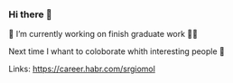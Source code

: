### Hi there 👋

<!--
**SergeyMont/SergeyMont** is a ✨ _special_ ✨ repository because its `README.md` (this file) appears on your GitHub profile.

Here are some ideas to get you started:

- 🔭 I’m currently working on ...
- 🌱 I’m currently learning ...
- 👯 I’m looking to collaborate on ...
- 🤔 I’m looking for help with ...
- 💬 Ask me about ...
- 📫 How to reach me: ...
- 😄 Pronouns: ...
- ⚡ Fun fact: ...
-->

🔭 I’m currently working on finish graduate work 👨‍💻

Next time I whant to coloborate whith interesting people 👯

Links:
https://career.habr.com/srgiomol
